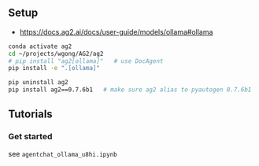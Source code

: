 ## Setup
- https://docs.ag2.ai/docs/user-guide/models/ollama#ollama

```bash
conda activate ag2
cd ~/projects/wgong/AG2/ag2
# pip install "ag2[ollama]"   # use DocAgent
pip install -e ".[ollama]"

pip uninstall ag2
pip install ag2==0.7.6b1   # make sure ag2 alias to pyautogen 0.7.6b1

```

## Tutorials

### Get started

see `agentchat_ollama_u8hi.ipynb`
